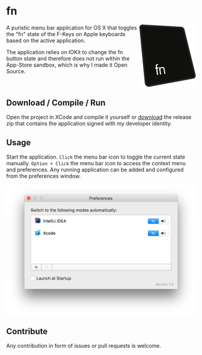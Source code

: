 # fn

<img src="logo.png" width="150" align="right" />

A puristic menu bar application for OS X that toggles the "fn" state of the F-Keys on Apple keyboards based on the active application.

The application relies on IOKit to change the fn button state and therefore does not run within the App-Store sandbox, which is why I made it Open Source.

<div style="clear:both"></div>

## Download / Compile / Run

Open the project in XCode and compile it yourself or [download](https://github.com/flqw/fn/releases/download/v1.0.0/fn.app.zip) the release zip that contains the application signed with my developer identity.

## Usage

Start the application. ``Click`` the menu bar icon to toggle the current state manually. ``Option + Click`` the menu bar icon to access the context menu and preferences. Any running application can be added and configured from the preferences window.

<img src="screenshot-1.png" width="592" />

## Contribute

Any contribution in form of issues or pull requests is welcome.
